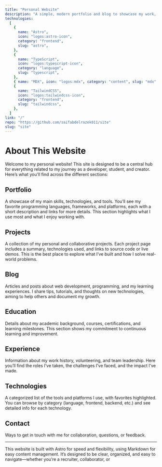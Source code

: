```yaml
---
title: "Personal Website"
description: "A simple, modern portfolio and blog to showcase my work, skills, and experience."
technologies:
  [
    {
      name: "Astro",
      icon: "logos:astro-icon",
      category: "frontend",
      slug: "astro",
    },
    {
      name: "TypeScript",
      icon: "logos:typescript-icon",
      category: "language",
      slug: "typescript",
    },
    { name: "MDX", icon: "logos:mdx", category: "content", slug: "mdx" },
    {
      name: "TailwindCSS",
      icon: "logos:tailwindcss-icon",
      category: "frontend",
      slug: "tailwindcss",
    },
  ]
link: "/"
repo: "https://github.com/saifabdelrazek011/site"
slug: "site"
---
```


# About This Website

Welcome to my personal website! This site is designed to be a central hub for everything related to my journey as a developer, student, and creator. Here’s what you’ll find across the different sections:

## Portfolio

A showcase of my main skills, technologies, and tools. You’ll see my favorite programming languages, frameworks, and platforms, each with a short description and links for more details. This section highlights what I use most and what I enjoy working with.

## Projects

A collection of my personal and collaborative projects. Each project page includes a summary, technologies used, and links to source code or live demos. This is the best place to explore what I’ve built and how I solve real-world problems.

## Blog

Articles and posts about web development, programming, and my learning experiences. I share tips, tutorials, and thoughts on new technologies, aiming to help others and document my growth.

## Education

Details about my academic background, courses, certifications, and learning milestones. This section shows my commitment to continuous learning and improvement.

## Experience

Information about my work history, volunteering, and team leadership. Here you’ll find the roles I’ve taken, the challenges I’ve faced, and the impact I’ve made.

## Technologies

A categorized list of the tools and platforms I use, with favorites highlighted. You can browse by category (language, frontend, backend, etc.) and see detailed info for each technology.

## Contact

Ways to get in touch with me for collaboration, questions, or feedback.

---

This website is built with Astro for speed and flexibility, using Markdown for easy content management. It’s designed to be clear, organized, and easy to navigate—whether you’re a recruiter, collaborator, or
